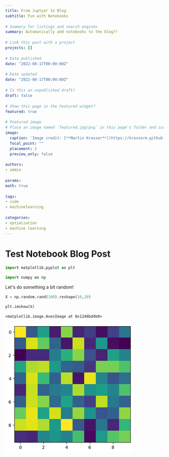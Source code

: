 ```yaml
---
title: From Juptyer to Blog
subtitle: Fun with Notebooks

# Summary for listings and search engines
summary: Automatically add notebooks to the blog?! 

# Link this post with a project
projects: []

# Date published
date: "2022-08-17T00:00:00Z"

# Date updated
date: "2022-08-17T00:00:00Z"

# Is this an unpublished draft?
draft: false

# Show this page in the Featured widget?
featured: true

# Featured image
# Place an image named `featured.jpg/png` in this page's folder and customize its options here.
image:
  caption: 'Image credit: [**Martin Krasser**](https://krasserm.github.io/2018/03/21/bayesian-optimization/)'
  focal_point: ""
  placement: 2
  preview_only: false

authors:
- admin

params:
math: true

tags:
- code
- machinelearning

categories:
- optimization
- machine learning
---
```


# Test Notebook Blog Post

```python
import matplotlib.pyplot as plt
```

```python
import numpy as np
```

Let's do something a bit random!

```python
X = np.random.rand(100).reshape(10,10)
```

```python
plt.imshow(X)
```

    <matplotlib.image.AxesImage at 0x1248bd4b0>

![png](./Test%20Notebook%20Blog%20Post_5_1.png)

```python

```

```python

```
